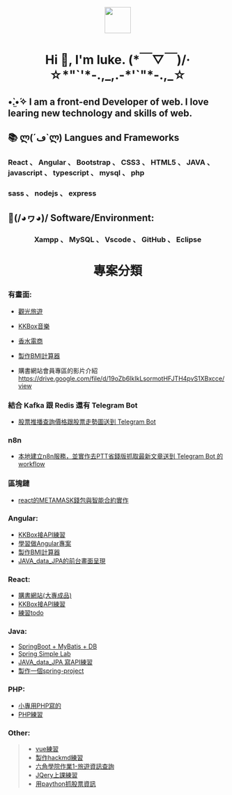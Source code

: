 <p align="center"><img src="https://raw.githubusercontent.com/coderjojo/coderjojo/master/img/github.gif" width="60" height="60" /></p>
<h1 align="center"> Hi 👋, I'm luke.  (*￣▽￣)/‧☆*"`'*-.,_,.-*'`"*-.,_☆</h1>
<h2> •̀.̫•́✧  I am a front-end Developer of web. I love learing new technology and skills of web. </h2>
<h2>📚 ლ(´ڡ`ლ)  Langues and Frameworks</h2> 
<h3 margin="50px 0">React 、 Angular 、 Bootstrap 、 CSS3 、 HTML5 、 JAVA 、 javascript 、 typescript 、 mysql 、 php </h3>
<h3 margin="50px 0">sass 、 nodejs 、  express </h3>
</n>
<h2>🔧(/◕ヮ◕)/  Software/Environment:</h2>
<h3 align="center"> Xampp 、 MySQL 、 Vscode 、 GitHub 、 Eclipse </h3>

<h1 align="center"> 專案分類 

### 有畫面:
* <a href="https://dragonleolin.github.io/TravelWeb_Angular/home/"> 觀光旅遊 </a>
* <a href="https://dragonleolin.github.io/KKBox_Angular/"> KKBox音樂 </a>
* <a href="https://dragonleolin.github.io/Hex-webLayoutTraining-week4/"> 香水電商 </a>
* <a href="https://dragonleolin.github.io/Angular-BMICalculator/"> 製作BMI計算器 </a>

* 購書網站會員專區的影片介紹 https://drive.google.com/file/d/19oZb6IkIkLsormotHFJTH4pvS1XBxcce/view

### 結合 Kafka 跟 Redis 還有 Telegram Bot
* <a href="https://github.com/dragonleolin/JavaSpring"> 股票推播查詢價格跟股票走勢圖送到 Telegram Bot </a>

### n8n
* <a href="https://github.com/dragonleolin/AutomationNotifications"> 本地建立n8n服務，並實作去PTT省錢版抓取最新文章送到 Telegram Bot 的 workflow </a>

### 區塊鏈
* <a href="https://github.com/dragonleolin/react_demo"> react的METAMASK錢包與智能合約實作 </a>

### Angular:
* <a href="https://dragonleolin.github.io/KKBox_Angular/"> KKBox接API練習 </a>
* <a href="https://dragonleolin.github.io/AngularProject/"> 學習做Angular專案 </a>
* <a href="https://dragonleolin.github.io/Angular-BMICalculator/"> 製作BMI計算器 </a>
* <a href="https://github.com/dragonleolin/Web_Angular/"> JAVA_data_JPA的前台畫面呈現 </a>

### React:
* <a href="https://github.com/dragonleolin/pbook"> 購書網站(大專成品) </a>
* <a href="https://github.com/dragonleolin/testKKBox"> KKBox接API練習 </a>
* <a href="https://github.com/dragonleolin/React_todoApp"> 練習todo </a>

### Java:
* <a href="https://github.com/dragonleolin/SpringBoot-MyBatis"> SpringBoot + MyBatis + DB </a>
* <a href="https://github.com/dragonleolin/java_JPA_H2DB"> Spring Simple Lab </a>
* <a href="https://github.com/dragonleolin/JAVA_data_JPA"> JAVA_data_JPA 寫API練習 </a>
* <a href="https://github.com/dragonleolin/spring-project"> 製作一個spring-project </a>

### PHP:
* <a href="https://github.com/dragonleolin/books"> 小專用PHP寫的 </a>
* <a href="https://github.com/dragonleolin/MyPHP"> PHP練習 </a>

### Other:
> * <a href="https://github.com/dragonleolin/vue_vuex_exercise"> vue練習 </a>
> * <a href="https://github.com/dragonleolin/hackmd-io-myNote"> 製作hackmd練習 </a>
> * <a href="https://github.com/dragonleolin/travelInformation"> 六角學院作業1-旅遊資訊查詢 </a>
> * <a href="https://github.com/dragonleolin/JQery"> JQery上課練習 </a>
> * <a href="https://github.com/dragonleolin/python"> 用paython抓股票資訊 </a>

